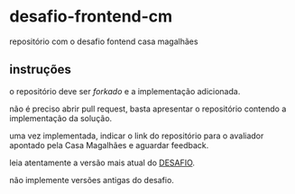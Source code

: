 # desafio-frontend-cm

repositório com o desafio fontend casa magalhães

## instruções

o repositório deve ser _forkado_ e a implementação adicionada.

não é preciso abrir pull request, basta apresentar o repositório contendo a
implementação da solução.

uma vez implementada, indicar o link do repositório para o avaliador apontado
pela Casa Magalhães e aguardar feedback.

leia atentamente a versão mais atual do [DESAFIO](./DESAFIO.md).

não implemente versões antigas do desafio.
